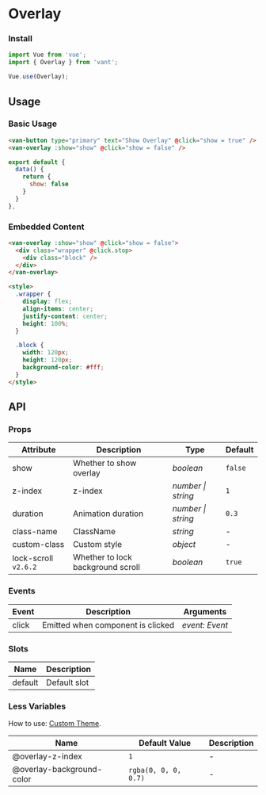 # Overlay

### Install

```js
import Vue from 'vue';
import { Overlay } from 'vant';

Vue.use(Overlay);
```

## Usage

### Basic Usage

```html
<van-button type="primary" text="Show Overlay" @click="show = true" />
<van-overlay :show="show" @click="show = false" />
```

```js
export default {
  data() {
    return {
      show: false
    }
  }
},
```

### Embedded Content

```html
<van-overlay :show="show" @click="show = false">
  <div class="wrapper" @click.stop>
    <div class="block" />
  </div>
</van-overlay>

<style>
  .wrapper {
    display: flex;
    align-items: center;
    justify-content: center;
    height: 100%;
  }

  .block {
    width: 120px;
    height: 120px;
    background-color: #fff;
  }
</style>
```

## API

### Props

| Attribute | Description | Type | Default |
| --- | --- | --- | --- |
| show | Whether to show overlay | _boolean_ | `false` |
| z-index | z-index | _number \| string_ | `1` |
| duration | Animation duration | _number \| string_ | `0.3` |
| class-name | ClassName | _string_ | - |
| custom-class | Custom style | _object_ | - |
| lock-scroll `v2.6.2` | Whether to lock background scroll | _boolean_ | `true` |

### Events

| Event | Description                       | Arguments      |
| ----- | --------------------------------- | -------------- |
| click | Emitted when component is clicked | _event: Event_ |

### Slots

| Name    | Description  |
| ------- | ------------ |
| default | Default slot |

### Less Variables

How to use: [Custom Theme](#/en-US/theme).

| Name                      | Default Value        | Description |
| ------------------------- | -------------------- | ----------- |
| @overlay-z-index          | `1`                  | -           |
| @overlay-background-color | `rgba(0, 0, 0, 0.7)` | -           |
